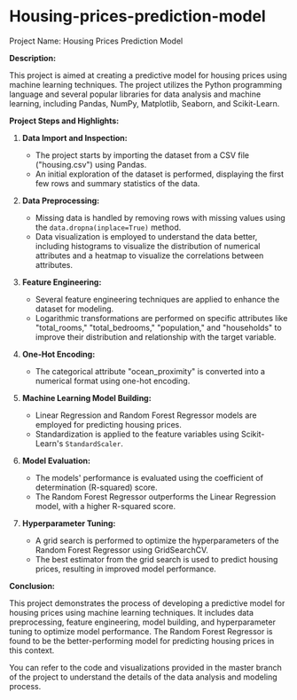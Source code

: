 # Housing-prices-prediction-model


Project Name: Housing Prices Prediction Model

**Description:**

This project is aimed at creating a predictive model for housing prices using machine learning techniques. The project utilizes the Python programming language and several popular libraries for data analysis and machine learning, including Pandas, NumPy, Matplotlib, Seaborn, and Scikit-Learn.

**Project Steps and Highlights:**

1. **Data Import and Inspection:**
   - The project starts by importing the dataset from a CSV file ("housing.csv") using Pandas.
   - An initial exploration of the dataset is performed, displaying the first few rows and summary statistics of the data.

2. **Data Preprocessing:**
   - Missing data is handled by removing rows with missing values using the `data.dropna(inplace=True)` method.
   - Data visualization is employed to understand the data better, including histograms to visualize the distribution of numerical attributes and a heatmap to visualize the correlations between attributes.

3. **Feature Engineering:**
   - Several feature engineering techniques are applied to enhance the dataset for modeling.
   - Logarithmic transformations are performed on specific attributes like "total_rooms," "total_bedrooms," "population," and "households" to improve their distribution and relationship with the target variable.

4. **One-Hot Encoding:**
   - The categorical attribute "ocean_proximity" is converted into a numerical format using one-hot encoding.

5. **Machine Learning Model Building:**
   - Linear Regression and Random Forest Regressor models are employed for predicting housing prices.
   - Standardization is applied to the feature variables using Scikit-Learn's `StandardScaler`.

6. **Model Evaluation:**
   - The models' performance is evaluated using the coefficient of determination (R-squared) score.
   - The Random Forest Regressor outperforms the Linear Regression model, with a higher R-squared score.

7. **Hyperparameter Tuning:**
   - A grid search is performed to optimize the hyperparameters of the Random Forest Regressor using GridSearchCV.
   - The best estimator from the grid search is used to predict housing prices, resulting in improved model performance.

**Conclusion:**

This project demonstrates the process of developing a predictive model for housing prices using machine learning techniques. It includes data preprocessing, feature engineering, model building, and hyperparameter tuning to optimize model performance. The Random Forest Regressor is found to be the better-performing model for predicting housing prices in this context.

You can refer to the code and visualizations provided in the master branch of the project to understand the details of the data analysis and modeling process.
